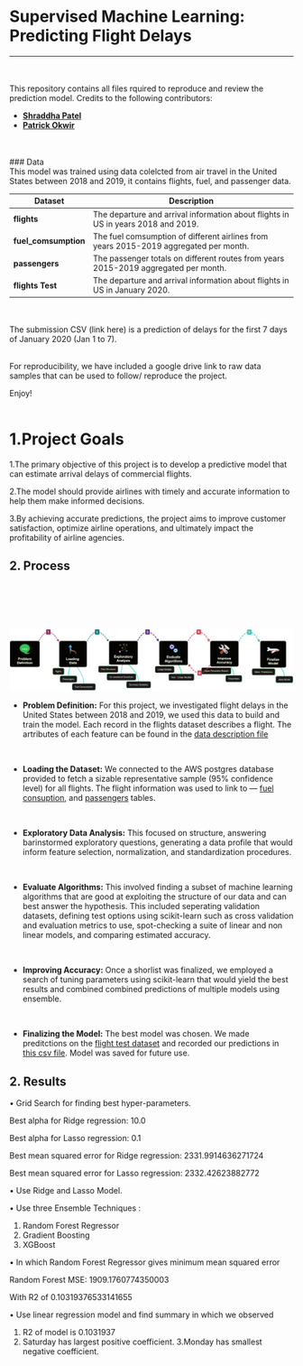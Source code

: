 # Supervised Machine Learning: Predicting Flight Delays 

---
<br>
<br>
This repository contains all files rquired to reproduce and review the prediction model.
Credits to the following contributors:

- [**Shraddha Patel** ](https://github.com/SHRADDHAYOGIN/)
- [**Patrick Okwir** ](https://github.com/pokwir)

<br>
<br>
### Data
<br>
This model was trained using data colelcted from air travel in the United States between 2018 and 2019, it contains flights, fuel, and passenger data. 

|Dataset   | Description   |
|---|---|
|**flights**   |The departure and arrival information about flights in US in years 2018 and 2019.   |
|**fuel_comsumption**   |The fuel comsumption of different airlines from years 2015-2019 aggregated per month.   |
|**passengers**   |The passenger totals on different routes from years 2015-2019 aggregated per month.   |
| **flights Test**   |The departure and arrival information about flights in US in January 2020.   |

<br>
<br>
The submission CSV (link here) is a prediction of delays for the first 7 days of January 2020 (Jan 1 to 7).
<br>
<br>

For reproducibility, we have included a google drive link to raw data samples that can be used to follow/ reproduce the project. 
<br>

Enjoy!
<br>
<br>

# 1.Project Goals
 1.The primary objective of this project is to develop a predictive model  that can estimate arrival delays of commercial flights.
 
 2.The model should provide airlines with timely and accurate information to help them make informed decisions.
 
 3.By achieving accurate predictions, the project aims to improve customer satisfaction, optimize airline operations, and ultimately impact the profitability of airline agencies.


## 2. Process
<br>
<br>
<br>
<br>

![Image](Images/Process.png)

- **Problem Definition:** For this project, we investigated flight delays in the United States between 2018 and 2019, we used this data to build and train the model. Each record in the flights dataset describes a flight. The artributes of each feature can be found in the [data description file](https://github.com/lighthouse-labs/mid-term-project-I/blob/master/data_description.md)
<br>

- **Loading the Dataset:** We connected to the AWS postgres database provided to fetch a sizable representative sample (95% confidence level) for all flights. The flight information was used to link to — [fuel consuption](https://github.com/lighthouse-labs/mid-term-project-I/blob/master/data_description.md), and [passengers](https://github.com/lighthouse-labs/mid-term-project-I/blob/master/data_description.md) tables. 
<br>

- **Exploratory Data Analysis:** This focused on structure, answering barinstormed exploratory questions, generating a data profile that would inform feature selection, normalization, and standardization procedures. 
<br>

- **Evaluate Algorithms:** This involved  finding a subset of machine learning algorithms that are good at exploiting the structure of our data and can best answer the hypothesis. This included seperating validation datasets, defining test options using scikit-learn such as cross validation and evaluation metrics to use, spot-checking a suite of linear and non linear models, and comparing estimated accuracy. 
<br>

- **Improving Accuracy:** Once a shorlist was finalized, we employed a search of tuning parameters using scikit-learn that would yield the best results and combined combined predictions of multiple models using ensemble. 
<br>

- **Finalizing the Model:** The best model was chosen. We made preditctions on the [flight test dataset]() and recorded our predictions in [this csv file](). Model was saved for future use. 
  

## 2. Results
• Grid Search for finding best hyper-parameters.

Best alpha for Ridge regression: 10.0

Best alpha for Lasso regression: 0.1

Best mean squared error for Ridge regression: 2331.9914636271724

Best mean squared error for Lasso regression: 2332.42623882772

• Use Ridge and Lasso Model.

• Use three Ensemble Techniques :
1) Random Forest Regressor
2) Gradient 
Boosting 
3) XGBoost 

• In which Random Forest Regressor gives minimum mean squared error
  
  Random Forest MSE: 1909.1760774350003

  With R2 of 0.10319376533141655

• Use linear regression model and find summary in which we observed
1) R2 of model is 0.1031937
2) Saturday has largest positive coefficient.
3.Monday has smallest negative coefficient.







